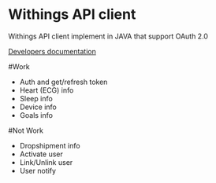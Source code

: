 # Withings API client
Withings API client implement in JAVA that support OAuth 2.0

[Developers documentation](http://developer.withings.com)

#Work
 - Auth and get/refresh token
 - Heart (ECG) info
 - Sleep info
 - Device info
 - Goals info

#Not Work
 - Dropshipment info
 - Activate user
 - Link/Unlink user
 - User notify
